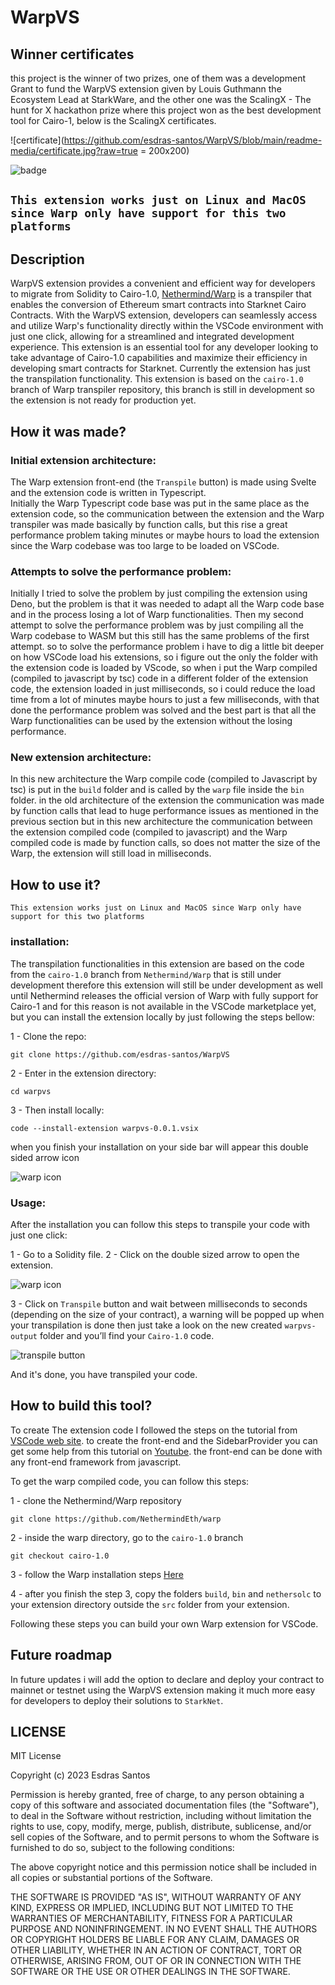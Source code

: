 # WarpVS

## Winner certificates

this project is the winner of two prizes, one of them was a development Grant to fund the WarpVS extension given by Louis Guthmann the Ecosystem Lead at StarkWare, and the other one was the ScalingX - The hunt for X hackathon prize where this project won as the best development tool for Cairo-1, below is the ScalingX certificates.

![certificate](https://github.com/esdras-santos/WarpVS/blob/main/readme-media/certificate.jpg?raw=true = 200x200)

![badge](https://github.com/esdras-santos/WarpVS/blob/main/readme-media/certificates-badge.png?raw=true)

## `This extension works just on Linux and MacOS since Warp only have support for this two platforms`

## Description

WarpVS extension provides a convenient and efficient way for developers to migrate from Solidity to Cairo-1.0, [Nethermind/Warp](https://github.com/NethermindEth/warp) is a transpiler that enables the conversion of Ethereum smart contracts into Starknet Cairo Contracts. With the WarpVS extension, developers can seamlessly access and utilize Warp's functionality directly within the VSCode environment with just one click, allowing for a streamlined and integrated development experience. This extension is an essential tool for any developer looking to take advantage of Cairo-1.0 capabilities and maximize their efficiency in developing smart contracts for Starknet. Currently the extension has just the transpilation functionality. This extension is based on the `cairo-1.0` branch of Warp transpiler repository, this branch is still in development so the extension is not ready for production yet.


## How it was made?

### Initial extension architecture:

The Warp extension front-end (the `Transpile` button) is made using Svelte and the extension code is written in Typescript.  
Initially the Warp Typescript code base was put in the same place as the extension code, so the communication between the extension and the Warp transpiler was made basically by function calls, but this rise a great performance problem taking minutes or maybe hours to load the extension since the Warp codebase was too large to be loaded on VSCode.

### Attempts to solve the performance problem:

Initially I tried to solve the problem by just compiling the extension using Deno, but the problem is that it was needed to adapt all the Warp code base and in the process losing a lot of Warp functionalities. Then my second attempt to solve the performance problem was by just compiling all the Warp codebase to WASM but this still has the same problems of the first attempt. so to solve the performance problem i have to dig a little bit deeper on how VSCode load his extensions, so i figure out the only the folder with the extension code is loaded by VScode, so when i put the Warp compiled (compiled to javascript by tsc) code in a different folder of the extension code, the extension loaded in just milliseconds, so i could reduce the load time from a lot of minutes maybe hours to just a few milliseconds, with that done the performance problem was solved and the best part is that all the Warp functionalities can be used by the extension without the losing performance.

### New extension architecture:

In this new architecture the Warp compile code (compiled to Javascript by tsc) is put in the `build` folder and is called by the `warp` file inside the `bin` folder. in the old architecture of the extension the communication was made by function calls that lead to huge performance issues as mentioned in the previous section but in this new architecture the communication between the extension compiled code (compiled to javascript) and the Warp compiled code is made by function calls, so does not matter the size of the Warp, the extension will still load in milliseconds.

## How to use it?

`This extension works just on Linux and MacOS since Warp only have support for this two platforms`

### installation:

The transpilation functionalities in this extension are based on the code from the `cairo-1.0` branch from `Nethermind/Warp` that is still under development therefore this extension will still be under development as well until Nethermind releases the official version of Warp with fully support for Cairo-1 and for this reason is not available in the VSCode marketplace yet, but you can install the extension locally by just following the steps bellow:

1 - Clone the repo:

```shell
git clone https://github.com/esdras-santos/WarpVS
```

2 - Enter in the extension directory:

```shell
cd warpvs
```

3 - Then install locally:

```shell
code --install-extension warpvs-0.0.1.vsix
```

when you finish your installation on your side bar will appear this double sided arrow icon 

![warp icon](https://github.com/esdras-santos/WarpVS/blob/main/readme-media/double-sized-arrow.PNG?raw=true)


### Usage:

After the installation you can follow this steps to transpile your code with just one click:

1 - Go to a Solidity file.
2 - Click on the double sized arrow to open the extension.

![warp icon](https://github.com/esdras-santos/WarpVS/blob/main/readme-media/double-sized-arrow.PNG?raw=true)

3 - Click on `Transpile` button and wait between milliseconds to seconds (depending on the size of your contract), a warning will be popped up when your transpilation is done then just take a look on the new created `warpvs-output` folder and you’ll find your `Cairo-1.0` code.

![transpile button](https://github.com/esdras-santos/WarpVS/blob/main/readme-media/transpile-button.PNG?raw=true)

And it's done, you have transpiled your code.

## How to build this tool?

To create The extension code I followed the steps on the tutorial from [VSCode web site](https://code.visualstudio.com/api/get-started/your-first-extension). to create the front-end and the SidebarProvider you can get some help from this tutorial on [Youtube](https://youtu.be/a5DX5pQ9p5M). the front-end can be done with any front-end framework from javascript.

To get the warp compiled code, you can follow this steps:

1 - clone the Nethermind/Warp repository 
```shell
git clone https://github.com/NethermindEth/warp
```
2 - inside the warp directory, go to the `cairo-1.0` branch
```shell
git checkout cairo-1.0
```

3 - follow the Warp installation steps [Here](https://github.com/NethermindEth/warp/blob/develop/contributing.md#installation)

4 - after you finish the step 3, copy the folders `build`, `bin` and `nethersolc` to your extension directory outside the `src` folder from your extension.

Following these steps you can build your own Warp extension for VSCode.

## Future roadmap

In future updates i will add the option to declare and deploy your contract to mainnet or testnet using the WarpVS extension making it much more easy for developers to deploy their solutions to `StarkNet`.

## LICENSE

MIT License

Copyright (c) 2023 Esdras Santos

Permission is hereby granted, free of charge, to any person obtaining a copy of this software and associated documentation files (the "Software"), to deal in the Software without restriction, including without limitation the rights to use, copy, modify, merge, publish, distribute, sublicense, and/or sell copies of the Software, and to permit persons to whom the Software is furnished to do so, subject to the following conditions:

The above copyright notice and this permission notice shall be included in all copies or substantial portions of the Software.

THE SOFTWARE IS PROVIDED "AS IS", WITHOUT WARRANTY OF ANY KIND, EXPRESS OR IMPLIED, INCLUDING BUT NOT LIMITED TO THE WARRANTIES OF MERCHANTABILITY, FITNESS FOR A PARTICULAR PURPOSE AND NONINFRINGEMENT. IN NO EVENT SHALL THE AUTHORS OR COPYRIGHT HOLDERS BE LIABLE FOR ANY CLAIM, DAMAGES OR OTHER LIABILITY, WHETHER IN AN ACTION OF CONTRACT, TORT OR OTHERWISE, ARISING FROM, OUT OF OR IN CONNECTION WITH THE SOFTWARE OR THE USE OR OTHER DEALINGS IN THE SOFTWARE.
